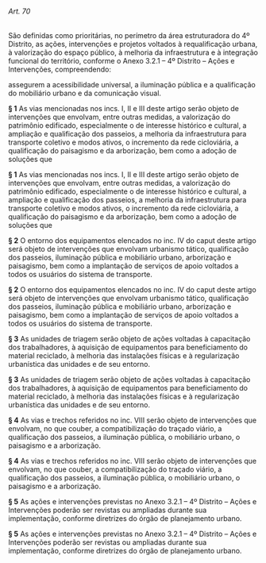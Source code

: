 
###### Art. 70
São definidas como prioritárias, no perímetro da área estruturadora do 4º Distrito, as ações, intervenções e projetos voltados à requalificação urbana, à valorização do espaço público, à melhoria da infraestrutura e à integração funcional do território, conforme o Anexo 3.2.1 – 4º Distrito – Ações e Intervenções, compreendendo:

assegurem a acessibilidade universal, a iluminação pública e a qualificação do mobiliário urbano e da comunicação visual.

**§ 1** As vias mencionadas nos incs. I, II e III deste artigo serão objeto de intervenções que envolvam, entre outras medidas, a valorização do patrimônio edificado, especialmente o de interesse histórico e cultural, a ampliação e qualificação dos passeios, a melhoria da infraestrutura para transporte coletivo e modos ativos, o incremento da rede cicloviária, a qualificação do paisagismo e da arborização, bem como a adoção de soluções que

**§ 1** As vias mencionadas nos incs. I, II e III deste artigo serão objeto de intervenções que envolvam, entre outras medidas, a valorização do patrimônio edificado, especialmente o de interesse histórico e cultural, a ampliação e qualificação dos passeios, a melhoria da infraestrutura para transporte coletivo e modos ativos, o incremento da rede cicloviária, a qualificação do paisagismo e da arborização, bem como a adoção de soluções que

**§ 2** O entorno dos equipamentos elencados no inc. IV do caput deste artigo será objeto de intervenções que envolvam urbanismo tático, qualificação dos passeios, iluminação pública e mobiliário urbano, arborização e paisagismo, bem como a implantação de serviços de apoio voltados a todos os usuários do sistema de transporte.

**§ 2** O entorno dos equipamentos elencados no inc. IV do caput deste artigo será objeto de intervenções que envolvam urbanismo tático, qualificação dos passeios, iluminação pública e mobiliário urbano, arborização e paisagismo, bem como a implantação de serviços de apoio voltados a todos os usuários do sistema de transporte.

**§ 3** As unidades de triagem serão objeto de ações voltadas à capacitação dos trabalhadores, à aquisição de equipamentos para beneficiamento do material reciclado, à melhoria das instalações físicas e à regularização urbanística das unidades e de seu entorno.

**§ 3** As unidades de triagem serão objeto de ações voltadas à capacitação dos trabalhadores, à aquisição de equipamentos para beneficiamento do material reciclado, à melhoria das instalações físicas e à regularização urbanística das unidades e de seu entorno.

**§ 4** As vias e trechos referidos no inc. VIII serão objeto de intervenções que envolvam, no que couber, a compatibilização do traçado viário, a qualificação dos passeios, a iluminação pública, o mobiliário urbano, o paisagismo e a arborização.

**§ 4** As vias e trechos referidos no inc. VIII serão objeto de intervenções que envolvam, no que couber, a compatibilização do traçado viário, a qualificação dos passeios, a iluminação pública, o mobiliário urbano, o paisagismo e a arborização.

**§ 5** As ações e intervenções previstas no Anexo 3.2.1 – 4º Distrito – Ações e Intervenções poderão ser revistas ou ampliadas durante sua implementação, conforme diretrizes do órgão de planejamento urbano.

**§ 5** As ações e intervenções previstas no Anexo 3.2.1 – 4º Distrito – Ações e Intervenções poderão ser revistas ou ampliadas durante sua implementação, conforme diretrizes do órgão de planejamento urbano.
